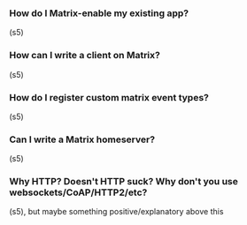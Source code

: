 ### How do I Matrix-enable my existing app?
(s5)

### How can I write a client on Matrix?
(s5)

### How do I register custom matrix event types?
(s5)

### Can I write a Matrix homeserver?
(s5)

### Why HTTP? Doesn't HTTP suck? Why don't you use websockets/CoAP/HTTP2/etc?
(s5), but maybe something positive/explanatory above this